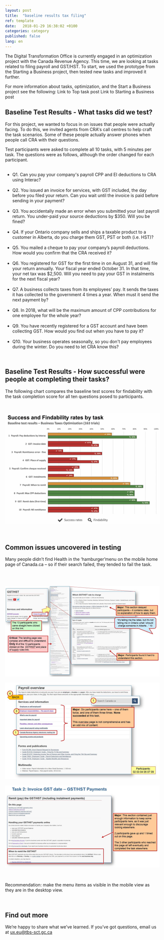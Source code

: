 ```yaml
---
layout: post
title:  "baseline results tax filing"
ref: template
date:   2018-01-29 16:38:02 +0100
categories: category
published: false
lang: en
---
```


The Digital Transformation Office is currently engaged in an optimization project with the Canada Revenue Agency. This time, we are looking at tasks related to filing payroll and GST/HST. To start, we used the prototype from the Starting a Business project, then tested new tasks and improved it further. 

For more information about tasks, optimization, and the Start a Business project see the following:
Link to Top task post
Link to Starting a Business post

## Baseline Test Results - What tasks did we test?

For this project, we wanted to focus in on issues that people were actually facing. To do this, we invited agents from CRA's call centres to help craft the task scenarios. Some of these people actually answer phones when people call CRA with their questions. 

Test participants were asked to complete all 10 tasks, with 5 minutes per task. The questions were as follows, although the order changed for each participant. 
<p>
<ul>      
<li> Q1. 
Can you pay your company's payroll CPP and EI deductions to CRA using Interac?</li>
<br>
<li> Q2.
You issued an invoice for services, with GST included, the day before you filed your return. Can you wait until the invoice is paid before sending in your payment?</li>
<br>
<li> Q3.
You accidentally made an error when you submitted your last payroll return. You under-paid your source deductions by $350. Will you be fined?</li>
<br>
<li> Q4.
If your Ontario company sells and ships a taxable product to a customer in Alberta, do you charge them GST, PST or both (i.e. HST)?</li>
<br>
<li> Q5.
You mailed a cheque to pay your company’s payroll deductions. How would you confirm that the CRA received it?</li>
<br>
<li> Q6.
You registered for GST for the first time in on August 31, and will file your return annually. Your fiscal year ended October 31. In that time, your net tax was $2,500. Will you need to pay your GST in instalments for the next fiscal year?</li>
<br>
<li> Q7. 
A business collects taxes from its employees’ pay. It sends the taxes it has collected to the government 4 times a year. When must it send the next payment by?</li>
<br>
<li> Q8.
In 2018, what will be the maximum amount of CPP contributions for one employee for the whole year?</li>
<br>
<li> Q9.
You have recently registered for a GST account and have been collecting GST. How would you find out when you have to pay it?</li>
<br>
<li> Q10.
Your business operates seasonally, so you don't pay employees during the winter. Do you need to let CRA know this?</li>
</ul>
<p><br>
</p>      

## Baseline Test Results - How successful were people at completing their tasks?


The following chart compares the baseline test scores for findability with the task completion score for all ten questions posed to participants.


<p><br>
</p>
<div itemprop="text" class="" data="type-text">
      <div class="img-responsive center-block col-md-6">
          <span class=""><img src="../images/TaxFilingbaseline.jpg" alt="Bar-chart-of-Baseline-Performance-Results-comparing-findability-and-task-completion">
 </span>
      </div>
  <p><br>
  </p>
 
 
## Common issues uncovered in testing

Many people didn’t find Health in the ‘hamburger’menu on the mobile home page of Canada.ca – so if their search failed, they tended to fail the task.


<p><br>
</p>

<div itemprop="text" class="" data="type-text">
      <div class="img-responsive left-block col-md-6">
          <span class=""><img src="../images/TF-slide1.JPG" alt="Menu-too-hard-to-find" style="floating:left">
<span>
<br>
<div itemprop="text" class="" data="type-text">
      <div class="img-responsive left-block col-md-6">
          <span class=""><img src="../images/TF-slide2.JPG" alt="Menu-too-hard-to-find" style="floating:left">
<br>
<div itemprop="text" class="" data="type-text">
      <div class="img-responsive left-block col-md-6">
          <span class=""><img src="../images/TF-slide3.JPG" alt="Menu-too-hard-to-find" style="floating:left">

</span>
</div>

<p><br>
 </p>
Recommendation: make the menu items as visible in the mobile view as they are in the desktop view. 
</p><br>
</p>




## Find out more

We’re happy to share what we’ve learned. If you’ve got questions, email us at ux.eu@tbs-sct.gc.ca

